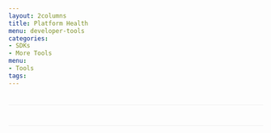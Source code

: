 ```yaml
---
layout: 2columns
title: Platform Health
menu: developer-tools
categories: 
- SDKs 
- More Tools
menu: 
- Tools
tags: 
---
```

<script src="/javascripts/twitter.js">
</script>

<div id="apiStatus" style="border-bottom: 1px solid #efefef;padding: 10px; font-size: 20px;">
</div>
<div id="apiUpdates">
</div>

<div id="feedStatus" style="border-bottom: 1px solid #efefef;padding: 10px; font-size: 20px;">
</div>
<div id="feedUpdates">
</div>
     
<style>
#apiUpdates {
    width: 600px;
    font-family: georgia;
    font-size: 15px;
    color: #333333;
    padding: 10px;
}
 
#apiUpdates .tweet {
    margin: 0 auto 15px auto;
    padding: 0 0 15px 0;
    border-bottom: 1px dotted #ccc;
}
 
#apiUpdates .tweet a {
    text-decoration: none;
    color: #13c9d0;
}
 
#apiUpdates .tweet a:hover {
    text-decoration: underline;
}
 
#apiUpdates .tweet .time {
    font-size: 10px;
    font-style: italic;
    color: #666666;
}
</style>

